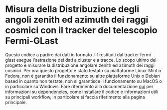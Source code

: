 # Misura della Distribuzione degli angoli zenith ed azimuth dei raggi cosmici con il tracker del telescopio Fermi-GLast
Questo codice a partire dai dati in formato .lif restituiti dal tracker fermi-glast esegue l'astrazione dei dati a cluster e a tracce.
Lo scopo ultimo del progetto è misurare la distribuzione angolare zenith ed azimuth dei raggi cosmici.
Per ora questo progetto è stato testato su piattaforme Linux-Mint o Fedora, non è garantito il funzionamento su altre piattaforme Unix o Debian based in quanto non testate, non si garantisce il funzionamento su MacOS o in particolare su Windows.
Fare riferimento alla documentazione [qui](https://lapo01.github.io/Glast-Tracker-CosmicRayDistribution/html/index.html) per informazioni su dependencies, come installare il codice e informazioni utili su principali workflow, in particolare si faccia riferimento alla pagina principale.


